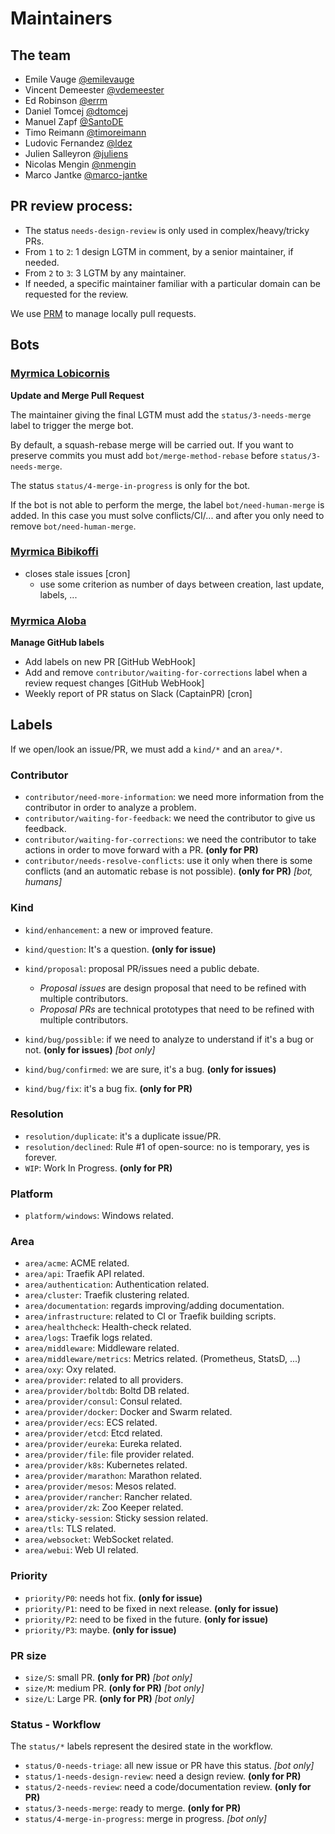 # Maintainers

## The team

* Emile Vauge [@emilevauge](https://github.com/emilevauge)
* Vincent Demeester [@vdemeester](https://github.com/vdemeester)
* Ed Robinson [@errm](https://github.com/errm)
* Daniel Tomcej [@dtomcej](https://github.com/dtomcej)
* Manuel Zapf [@SantoDE](https://github.com/SantoDE)
* Timo Reimann [@timoreimann](https://github.com/timoreimann)
* Ludovic Fernandez [@ldez](https://github.com/ldez)
* Julien Salleyron [@juliens](https://github.com/juliens)
* Nicolas Mengin [@nmengin](https://github.com/nmengin)
* Marco Jantke [@marco-jantke](https://github.com/marco-jantke)


## PR review process:

* The status `needs-design-review` is only used in complex/heavy/tricky PRs.
* From `1` to `2`: 1 design LGTM in comment, by a senior maintainer, if needed.
* From `2` to `3`: 3 LGTM by any maintainer.
* If needed, a specific maintainer familiar with a particular domain can be requested for the review.

We use [PRM](https://github.com/ldez/prm) to manage locally pull requests.


## Bots

### [Myrmica Lobicornis](https://github.com/containous/lobicornis/)

**Update and Merge Pull Request**

The maintainer giving the final LGTM must add the `status/3-needs-merge` label to trigger the merge bot.

By default, a squash-rebase merge will be carried out.
If you want to preserve commits you must add `bot/merge-method-rebase` before `status/3-needs-merge`.

The status `status/4-merge-in-progress` is only for the bot.

If the bot is not able to perform the merge, the label `bot/need-human-merge` is added. 
In this case you must solve conflicts/CI/... and after you only need to remove `bot/need-human-merge`.


### [Myrmica Bibikoffi](https://github.com/containous/bibikoffi/)

* closes stale issues [cron]
    * use some criterion as number of days between creation, last update, labels, ...


### [Myrmica Aloba](https://github.com/containous/aloba)

**Manage GitHub labels**

* Add labels on new PR [GitHub WebHook]
* Add and remove `contributor/waiting-for-corrections` label when a review request changes [GitHub WebHook]
* Weekly report of PR status on Slack (CaptainPR) [cron]


## Labels

If we open/look an issue/PR, we must add a `kind/*` and an `area/*`.

### Contributor

* `contributor/need-more-information`: we need more information from the contributor in order to analyze a problem.
* `contributor/waiting-for-feedback`: we need the contributor to give us feedback.
* `contributor/waiting-for-corrections`: we need the contributor to take actions in order to move forward with a PR. **(only for PR)**
* `contributor/needs-resolve-conflicts`: use it only when there is some conflicts (and an automatic rebase is not possible). **(only for PR)** _[bot, humans]_

### Kind

* `kind/enhancement`: a new or improved feature.
* `kind/question`: It's a question. **(only for issue)**
* `kind/proposal`: proposal PR/issues need a public debate.
  * _Proposal issues_ are design proposal that need to be refined with multiple contributors.
  * _Proposal PRs_ are technical prototypes that need to be refined with multiple contributors.

* `kind/bug/possible`: if we need to analyze to understand if it's a bug or not. **(only for issues)** _[bot only]_
* `kind/bug/confirmed`: we are sure, it's a bug. **(only for issues)**
* `kind/bug/fix`: it's a bug fix. **(only for PR)**

### Resolution

* `resolution/duplicate`: it's a duplicate issue/PR.
* `resolution/declined`: Rule #1 of open-source: no is temporary, yes is forever.
* `WIP`: Work In Progress. **(only for PR)**

### Platform

* `platform/windows`: Windows related.

### Area

* `area/acme`: ACME related.
* `area/api`: Traefik API related.
* `area/authentication`: Authentication related.
* `area/cluster`: Traefik clustering related.
* `area/documentation`: regards improving/adding documentation.
* `area/infrastructure`: related to CI or Traefik building scripts.
* `area/healthcheck`: Health-check related.
* `area/logs`: Traefik logs related.
* `area/middleware`: Middleware related.
* `area/middleware/metrics`: Metrics related. (Prometheus, StatsD, ...)
* `area/oxy`: Oxy related.
* `area/provider`: related to all providers.
* `area/provider/boltdb`: Boltd DB related.
* `area/provider/consul`: Consul related.
* `area/provider/docker`: Docker and Swarm related.
* `area/provider/ecs`: ECS related.
* `area/provider/etcd`: Etcd related.
* `area/provider/eureka`: Eureka related.
* `area/provider/file`: file provider related.
* `area/provider/k8s`: Kubernetes related.
* `area/provider/marathon`: Marathon related.
* `area/provider/mesos`: Mesos related.
* `area/provider/rancher`: Rancher related.
* `area/provider/zk`: Zoo Keeper related.
* `area/sticky-session`: Sticky session related.
* `area/tls`: TLS related.
* `area/websocket`: WebSocket related.
* `area/webui`: Web UI related.

### Priority

* `priority/P0`: needs hot fix. **(only for issue)**
* `priority/P1`: need to be fixed in next release. **(only for issue)**
* `priority/P2`: need to be fixed in the future. **(only for issue)**
* `priority/P3`: maybe. **(only for issue)**

### PR size

* `size/S`: small PR. **(only for PR)** _[bot only]_
* `size/M`: medium PR. **(only for PR)** _[bot only]_
* `size/L`: Large PR. **(only for PR)** _[bot only]_

### Status - Workflow

The `status/*` labels represent the desired state in the workflow.

* `status/0-needs-triage`: all new issue or PR have this status. _[bot only]_
* `status/1-needs-design-review`: need a design review. **(only for PR)**
* `status/2-needs-review`: need a code/documentation review. **(only for PR)**
* `status/3-needs-merge`: ready to merge. **(only for PR)**
* `status/4-merge-in-progress`: merge in progress. _[bot only]_
